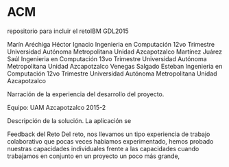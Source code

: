 # ACM
repositorio para incluir el retoIBM GDL2015

Marín Aréchiga Héctor Ignacio
Ingenieria en Computación
12vo Trimestre
Universidad Autónoma Metropolitana Unidad Azcapotzalco
Martínez Juárez Saúl
Ingenieria en Computación
13vo Trimestre
Universidad Autónoma Metropolitana Unidad Azcapotzalco
Venegas Salgado Esteban
Ingenieria en Computación
12vo Trimestre
Universidad Autónoma Metropolitana Unidad Azcapotzalco

Narración de la experiencia del desarrollo del proyecto.

Equipo: UAM Azcapotzalco 2015-2

Descripción de la solución.
La aplicación se 

Feedback del Reto
Del reto, nos llevamos un tipo experiencia de trabajo colaborativo que pocas veces habiamos experimentado, hemos probado nuestras capacidades individuales frente a las capacidades cuando trabajamos en conjunto en un proyecto un poco más grande, 





